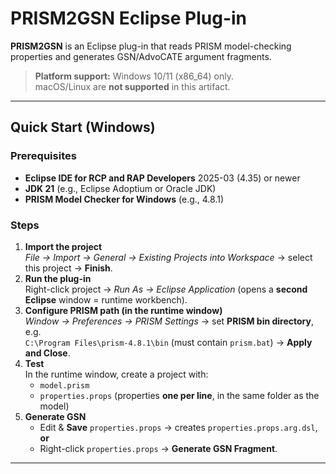 # PRISM2GSN Eclipse Plug-in

**PRISM2GSN** is an Eclipse plug-in that reads PRISM model-checking properties and generates GSN/AdvoCATE argument fragments. 


> **Platform support:** Windows 10/11 (x86_64) only.  
> macOS/Linux are **not supported** in this artifact.

---

## Quick Start (Windows)

### Prerequisites
- **Eclipse IDE for RCP and RAP Developers** 2025-03 (4.35) or newer
- **JDK 21** (e.g., Eclipse Adoptium or Oracle JDK)
- **PRISM Model Checker for Windows** (e.g., 4.8.1)

### Steps
1. **Import the project**  
   *File → Import → General → Existing Projects into Workspace* → select this project → **Finish**.
2. **Run the plug-in**  
   Right-click project → *Run As → Eclipse Application* (opens a **second Eclipse** window = runtime workbench).
3. **Configure PRISM path (in the runtime window)**  
   *Window → Preferences → PRISM Settings* → set **PRISM bin directory**, e.g.  
   `C:\Program Files\prism-4.8.1\bin` (must contain `prism.bat`) → **Apply and Close**.
4. **Test**  
   In the runtime window, create a project with:
   - `model.prism`
   - `properties.props` (properties **one per line**, in the same folder as the model)
5. **Generate GSN**
   - Edit & **Save** `properties.props` → creates `properties.props.arg.dsl`, **or**
   - Right-click `properties.props` → **Generate GSN Fragment**.

---

